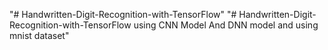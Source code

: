 "# Handwritten-Digit-Recognition-with-TensorFlow" 
"# Handwritten-Digit-Recognition-with-TensorFlow using CNN Model And DNN model and using mnist dataset" 
